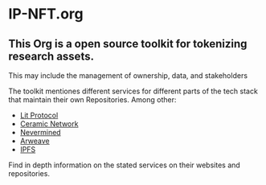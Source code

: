 # IP-NFT.org 
## This Org is a open source toolkit for tokenizing research assets. 
This may include the management of ownership, data, and stakeholders

The toolkit mentiones different services for different parts of the tech stack that maintain their own Repositories. 
Among other: 

- [Lit Protocol](https://github.com/LIT-Protocol)
- [Ceramic Network](https://github.com/ceramicnetwork/)
- [Nevermined](https://github.com/nevermined-io)
- [Arweave](https://github.com/ArweaveTeam)
- [IPFS](https://github.com/ipfs)

Find in depth information on the stated services on their websites and repositories. 
